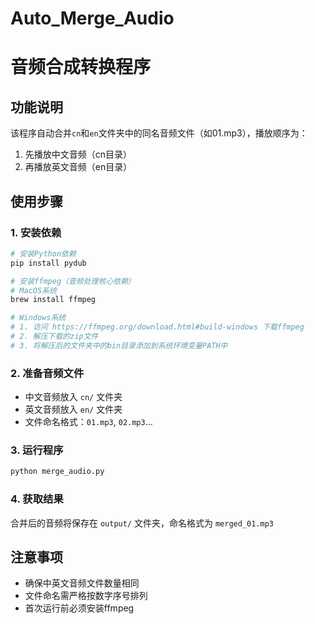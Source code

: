 # Auto_Merge_Audio
# 音频合成转换程序

## 功能说明
该程序自动合并`cn`和`en`文件夹中的同名音频文件（如01.mp3），播放顺序为：
1. 先播放中文音频（cn目录）
2. 再播放英文音频（en目录）

## 使用步骤

### 1. 安装依赖
```bash
# 安装Python依赖
pip install pydub

# 安装ffmpeg（音频处理核心依赖）
# MacOS系统
brew install ffmpeg

# Windows系统
# 1. 访问 https://ffmpeg.org/download.html#build-windows 下载ffmpeg
# 2. 解压下载的zip文件
# 3. 将解压后的文件夹中的bin目录添加到系统环境变量PATH中
```

### 2. 准备音频文件
- 中文音频放入 `cn/` 文件夹
- 英文音频放入 `en/` 文件夹
- 文件命名格式：`01.mp3`, `02.mp3`...

### 3. 运行程序
```bash
python merge_audio.py
```

### 4. 获取结果
合并后的音频将保存在 `output/` 文件夹，命名格式为 `merged_01.mp3`

## 注意事项
- 确保中英文音频文件数量相同
- 文件命名需严格按数字序号排列
- 首次运行前必须安装ffmpeg
